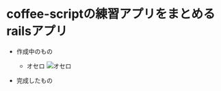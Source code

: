 # coffee-scriptの練習アプリをまとめるrailsアプリ

- 作成中のもの
    - オセロ
    ![オセロ](http://bmimg.nicovideo.jp/image/ch2601592/88638/0505005d3de6b817424736250bbe4f58fafe77c1.png)
    
- 完成したもの
